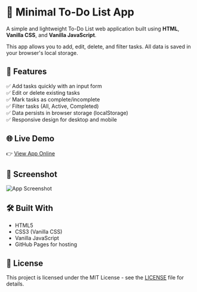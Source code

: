 # 📝 Minimal To-Do List App

A simple and lightweight To-Do List web application built using **HTML**, **Vanilla CSS**, and **Vanilla JavaScript**.

This app allows you to add, edit, delete, and filter tasks. All data is saved in your browser's local storage.

## 🚀 Features
✅ Add tasks quickly with an input form  
✅ Edit or delete existing tasks  
✅ Mark tasks as complete/incomplete  
✅ Filter tasks (All, Active, Completed)  
✅ Data persists in browser storage (localStorage)  
✅ Responsive design for desktop and mobile

## 🌐 Live Demo
👉 [View App Online](https://mrpandeyshubham.github.io/To-Do-List-App/)

## 📸 Screenshot
![App Screenshot](https://placehold.co/600x400)

## 🛠️ Built With
- HTML5
- CSS3 (Vanilla CSS)
- Vanilla JavaScript
- GitHub Pages for hosting

## 📜 License
This project is licensed under the MIT License - see the [LICENSE](LICENSE) file for details.
